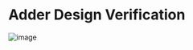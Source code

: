 # Adder Design Verification

![image](https://user-images.githubusercontent.com/46755232/182200758-f276857e-95d4-4674-9e67-e5b10fa3d1a5.png)



